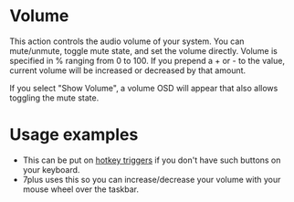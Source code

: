 # Volume #
This action controls the audio volume of your system.
You can mute/unmute, toggle mute state, and set the volume directly.
Volume is specified in % ranging from 0 to 100.
If you prepend a + or - to the value, current volume will be increased or decreased by that amount.

If you select "Show Volume", a volume OSD will appear that also allows toggling the mute state.

# Usage examples #
  * This can be put on [hotkey triggers](docsTriggersHotkey.md) if you don't have such buttons on your keyboard.
  * 7plus uses this so you can increase/decrease your volume with your mouse wheel over the taskbar.